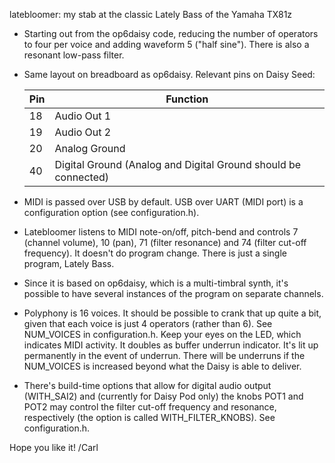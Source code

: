 latebloomer: my stab at the classic Lately Bass of the Yamaha TX81z

* Starting out from the op6daisy code, reducing the number of operators to
  four per voice and adding waveform 5 ("half sine"). There is also a resonant low-pass filter.
  
* Same layout on breadboard as op6daisy. Relevant pins on Daisy Seed:

  | Pin | Function |
  | --- | ---------------------------------------- |
  |  18 | Audio Out 1 |
  |  19 | Audio Out 2 |
  |  20 | Analog Ground |
  |  40 | Digital Ground (Analog and Digital Ground should be connected) |
  
* MIDI is passed over USB by default. USB over UART (MIDI port) is a
  configuration option (see configuration.h).
  
* Latebloomer listens to MIDI note-on/off, pitch-bend and controls 7
  (channel volume), 10 (pan), 71 (filter resonance) and 74 (filter cut-off frequency).
  It doesn't do program change. There is just a single program, Lately Bass. 

* Since it is based on op6daisy, which is a multi-timbral synth, it's possible
  to have several instances of the program on separate channels.

* Polyphony is 16 voices. It should be possible to crank that up quite a bit,
  given that each voice is just 4 operators (rather than 6). See NUM_VOICES
  in configuration.h. Keep your eyes on the LED, which indicates MIDI activity.
  It doubles as buffer underrun indicator. It's lit up permanently in the
  event of underrun. There will be underruns if the NUM_VOICES is increased
  beyond what the Daisy is able to deliver.

* There's build-time options that allow for digital audio output (WITH_SAI2) and 
  (currently for Daisy Pod only) the knobs POT1 and POT2 may control the filter cut-off frequency
  and resonance, respectively (the option is called WITH_FILTER_KNOBS). See configuration.h. 

Hope you like it!
/Carl
